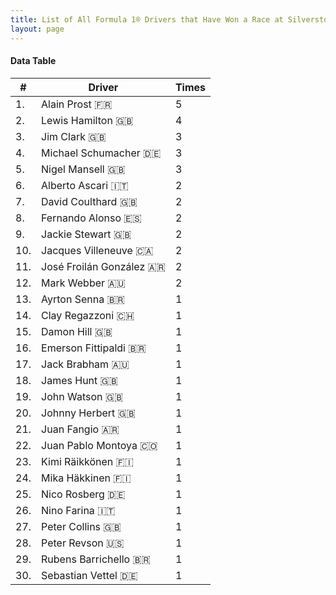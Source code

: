 ```yaml
---
title: List of All Formula 1® Drivers that Have Won a Race at Silverstone Circuit
layout: page
---
```


<canvas id="chart" width="400" height="180"></canvas>
<script>
var data = {
    "datasets": [
        {
            "backgroundColor": "#f3a935",
            "borderColor": "#f68639",
            "borderWidth": 1,
            "data": [
                5.0,
                4.0,
                3.0,
                3.0,
                3.0,
                2.0,
                2.0,
                2.0,
                2.0,
                2.0,
                2.0,
                2.0,
                1.0,
                1.0,
                1.0,
                1.0,
                1.0,
                1.0,
                1.0,
                1.0,
                1.0,
                1.0,
                1.0,
                1.0,
                1.0,
                1.0,
                1.0,
                1.0,
                1.0,
                1.0
            ],
            "label": "Times"
        }
    ],
    "labels": [
        "Alain Prost 🇫🇷",
        "Lewis Hamilton 🇬🇧",
        "Jim Clark 🇬🇧",
        "Michael Schumacher 🇩🇪",
        "Nigel Mansell 🇬🇧",
        "Alberto Ascari 🇮🇹",
        "David Coulthard 🇬🇧",
        "Fernando Alonso 🇪🇸",
        "Jackie Stewart 🇬🇧",
        "Jacques Villeneuve 🇨🇦",
        "José Froilán González 🇦🇷",
        "Mark Webber 🇦🇺",
        "Ayrton Senna 🇧🇷",
        "Clay Regazzoni 🇨🇭",
        "Damon Hill 🇬🇧",
        "Emerson Fittipaldi 🇧🇷",
        "Jack Brabham 🇦🇺",
        "James Hunt 🇬🇧",
        "John Watson 🇬🇧",
        "Johnny Herbert 🇬🇧",
        "Juan Fangio 🇦🇷",
        "Juan Pablo Montoya 🇨🇴",
        "Kimi Räikkönen 🇫🇮",
        "Mika Häkkinen 🇫🇮",
        "Nico Rosberg 🇩🇪",
        "Nino Farina 🇮🇹",
        "Peter Collins 🇬🇧",
        "Peter Revson 🇺🇸",
        "Rubens Barrichello 🇧🇷",
        "Sebastian Vettel 🇩🇪"
    ]
};
var options = {
  legend: {
    display: false
  },
  scales: {
    xAxes: [{
      ticks: {
        beginAtZero: true,
        maxRotation: 180
      }
    }],
    yAxes: [{
      ticks: {
        beginAtZero: true
      }
    }]
  }
};
new Chart("chart", {
    data: data,
    type: 'bar',
    options: options
});
</script>



#### Data Table

| # | Driver | Times |
|--|--|--|
| 1. | Alain Prost 🇫🇷 | 5 |
| 2. | Lewis Hamilton 🇬🇧 | 4 |
| 3. | Jim Clark 🇬🇧 | 3 |
| 4. | Michael Schumacher 🇩🇪 | 3 |
| 5. | Nigel Mansell 🇬🇧 | 3 |
| 6. | Alberto Ascari 🇮🇹 | 2 |
| 7. | David Coulthard 🇬🇧 | 2 |
| 8. | Fernando Alonso 🇪🇸 | 2 |
| 9. | Jackie Stewart 🇬🇧 | 2 |
| 10. | Jacques Villeneuve 🇨🇦 | 2 |
| 11. | José Froilán González 🇦🇷 | 2 |
| 12. | Mark Webber 🇦🇺 | 2 |
| 13. | Ayrton Senna 🇧🇷 | 1 |
| 14. | Clay Regazzoni 🇨🇭 | 1 |
| 15. | Damon Hill 🇬🇧 | 1 |
| 16. | Emerson Fittipaldi 🇧🇷 | 1 |
| 17. | Jack Brabham 🇦🇺 | 1 |
| 18. | James Hunt 🇬🇧 | 1 |
| 19. | John Watson 🇬🇧 | 1 |
| 20. | Johnny Herbert 🇬🇧 | 1 |
| 21. | Juan Fangio 🇦🇷 | 1 |
| 22. | Juan Pablo Montoya 🇨🇴 | 1 |
| 23. | Kimi Räikkönen 🇫🇮 | 1 |
| 24. | Mika Häkkinen 🇫🇮 | 1 |
| 25. | Nico Rosberg 🇩🇪 | 1 |
| 26. | Nino Farina 🇮🇹 | 1 |
| 27. | Peter Collins 🇬🇧 | 1 |
| 28. | Peter Revson 🇺🇸 | 1 |
| 29. | Rubens Barrichello 🇧🇷 | 1 |
| 30. | Sebastian Vettel 🇩🇪 | 1 |
